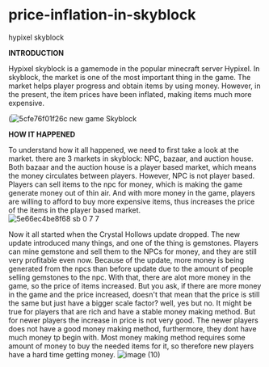 # price-inflation-in-skyblock
hypixel skyblock

**INTRODUCTION**
 
 Hypixel skyblock is a gamemode in the popular minecraft server Hypixel. In skyblock, the market is one of the most important thing in the game. The market helps player progress and obtain items by using money. However, in the present, the item prices have been inflated, making items much more expensive.
 
(![5cfe76f01f26c new game Skyblock](https://user-images.githubusercontent.com/99769923/154166147-65d73342-859a-42c8-b66d-24d2add2e69c.png)

 
 **HOW IT HAPPENED**

To understand how it all happened, we need to first take a look at the market. there are 3 markets in skyblock: NPC, bazaar, and auction house. Both bazaar and the auction house is a player based market, which means the money circulates between players. However, NPC is not player based. Players can sell items to the npc for money, which is making the game generate money out of thin air. And with more money in the game, players are willing to afford to buy more expensive items, thus increases the price of the items in the player based market.  
![5e66ec4be8f68 sb 0 7 7](https://user-images.githubusercontent.com/99769923/154166364-71686a07-f13d-4745-a1c8-db145ee4ff28.png)

 Now it all started when the Crystal Hollows update dropped. The new update introduced many things, and one of the thing is gemstones. Players can mine gemstone and sell them to the NPCs for money, and they are still very profitable even now. Because of the update, more money is being generated from the npcs than before update due to the amount of people selling gemstones to the npc. With that, there are alot more money in the game, so the price of items increased. But you ask, if there are more money in the game and the price increased, doesn't that mean that the price is still the same but just have a bigger scale factor? well, yes but no. It might be true for players that are rich and have a stable money making method. But for newer players the increase in price is not very good. The newer players does not have a good money making method, furthermore, they dont have much money tp begin with. Most money making method requires some amount of money to buy the needed items for it, so therefore new players have a hard time getting money.
 ![image (10)](https://user-images.githubusercontent.com/99769923/154166405-214e0965-5aa5-460e-980c-ece050be0ef6.jpg)






